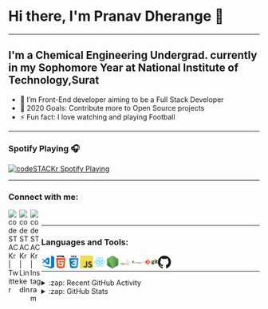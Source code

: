 # Hi there, I'm Pranav Dherange 👋

---

## I'm a Chemical Engineering Undergrad. currently in my Sophomore Year at National Institute of Technology,Surat

- 🌱 I’m Front-End developer aiming to be a Full Stack Developer 
- 🥅 2020 Goals: Contribute more to Open Source projects
- ⚡ Fun fact: I love watching and playing Football 

---

### Spotify Playing 🎧

[<img src="https://now-playing-codestackr.vercel.app/api/spotify-playing" alt="codeSTACKr Spotify Playing" width="350" />](https://open.spotify.com/user/swyqyimdc12jajde4vpwd2x1b)

---

### Connect with me:

[<img align="left" alt="codeSTACKr | Twitter" width="22px" src="https://cdn.jsdelivr.net/npm/simple-icons@v3/icons/twitter.svg" />][twitter]
[<img align="left" alt="codeSTACKr | LinkedIn" width="22px" src="https://cdn.jsdelivr.net/npm/simple-icons@v3/icons/linkedin.svg" />][linkedin]
[<img align="left" alt="codeSTACKr | Instagram" width="22px" src="https://cdn.jsdelivr.net/npm/simple-icons@v3/icons/instagram.svg" />][instagram]

<br />

---

### Languages and Tools:

<img align="left" alt="Visual Studio Code" width="26px" src="https://raw.githubusercontent.com/github/explore/80688e429a7d4ef2fca1e82350fe8e3517d3494d/topics/visual-studio-code/visual-studio-code.png" />
<img align="left" alt="HTML5" width="26px" src="https://raw.githubusercontent.com/github/explore/80688e429a7d4ef2fca1e82350fe8e3517d3494d/topics/html/html.png" />
<img align="left" alt="CSS3" width="26px" src="https://raw.githubusercontent.com/github/explore/80688e429a7d4ef2fca1e82350fe8e3517d3494d/topics/css/css.png" />
<img align="left" alt="JavaScript" width="26px" src="https://raw.githubusercontent.com/github/explore/80688e429a7d4ef2fca1e82350fe8e3517d3494d/topics/javascript/javascript.png" />
<img align="left" alt="React" width="26px" src="https://raw.githubusercontent.com/github/explore/80688e429a7d4ef2fca1e82350fe8e3517d3494d/topics/react/react.png" />
<img align="left" alt="Node.js" width="26px" src="https://raw.githubusercontent.com/github/explore/80688e429a7d4ef2fca1e82350fe8e3517d3494d/topics/nodejs/nodejs.png" />
<img align="left" alt="MySQL" width="26px" src="https://raw.githubusercontent.com/github/explore/80688e429a7d4ef2fca1e82350fe8e3517d3494d/topics/mysql/mysql.png" />
<img align="left" alt="MongoDB" width="26px" src="https://raw.githubusercontent.com/github/explore/80688e429a7d4ef2fca1e82350fe8e3517d3494d/topics/mongodb/mongodb.png" />
<img align="left" alt="Git" width="26px" src="https://raw.githubusercontent.com/github/explore/80688e429a7d4ef2fca1e82350fe8e3517d3494d/topics/git/git.png" />
<img align="left" alt="GitHub" width="26px" src="https://raw.githubusercontent.com/github/explore/78df643247d429f6cc873026c0622819ad797942/topics/github/github.png" />

<br />

---

<details>
  <summary>:zap: Recent GitHub Activity</summary>
  
<!--START_SECTION:activity-->
1. 💪 Opened PR [#3](https://github.com/sahilrajiv/ChES/pull/3) in [sahilrajiv/ChES](https://github.com/sahilrajiv/ChES)
2. ❌ Closed PR [#2](https://github.com/sahilrajiv/ChES/pull/2) in [sahilrajiv/ChES](https://github.com/sahilrajiv/ChES)
3. ❌ Reopened PR [#2](https://github.com/sahilrajiv/ChES/pull/2) in [sahilrajiv/ChES](https://github.com/sahilrajiv/ChES)
4. ❌ Closed PR [#2](https://github.com/sahilrajiv/ChES/pull/2) in [sahilrajiv/ChES](https://github.com/sahilrajiv/ChES)
5. ❌ Reopened PR [#105](https://github.com/amanmehara/programming/pull/105) in [amanmehara/programming](https://github.com/amanmehara/programming)
<!--END_SECTION:activity-->

</details>

<details>
  <summary>:zap: GitHub Stats</summary>

  <img align="left" alt="P-star-art's GitHub Stats" src="https://github-readme-stats.codestackr.vercel.app/api?username=P-star-art&show_icons=true&hide_border=true" />

</details>

[twitter]: https://twitter.com/dherange_pranav
[instagram]: https://www.instagram.com/pranav_1001/
[linkedin]: https://www.linkedin.com/in/pranav-dherange-251b101a7/